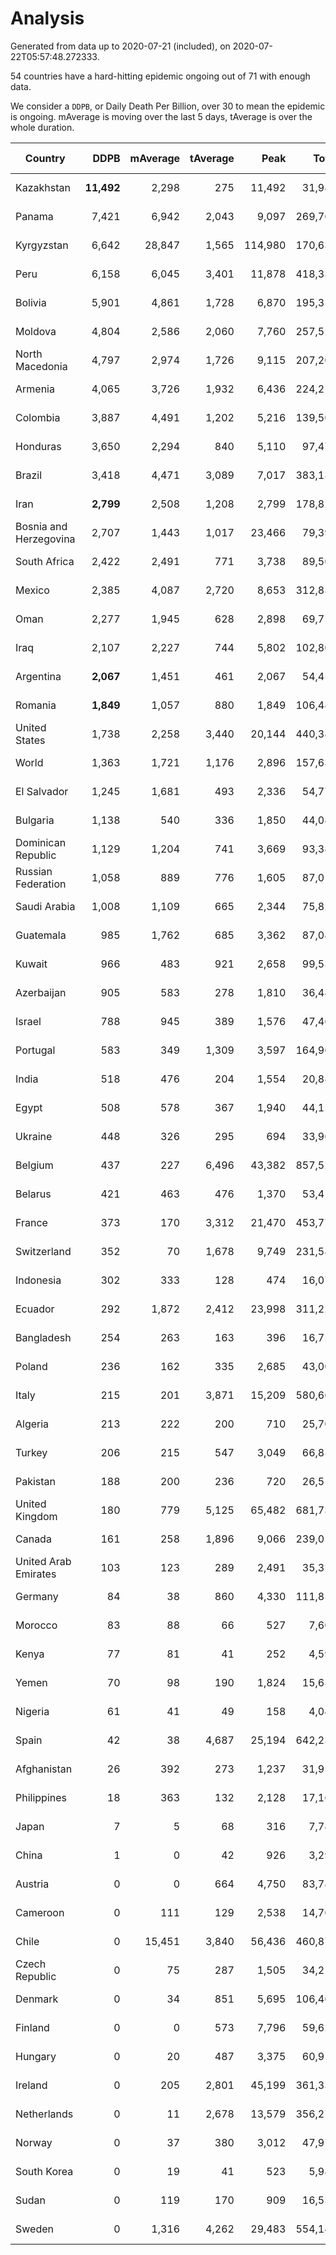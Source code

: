 
# Analysis

Generated from data up to 2020-07-21 (included), on 2020-07-22T05:57:48.272333.

54 countries have a hard-hitting epidemic ongoing out of 71 with enough data.

We consider a `DDPB`, or Daily Death Per Billion, over 30 to mean the epidemic is ongoing.
mAverage is moving over the last 5 days, tAverage is over the whole duration.


| Country | DDPB | mAverage | tAverage | Peak | Total | Start | Peak Date | End | Duration |  Status |
|---------|-----:|---------:|---------:|-----:|------:|-------|-----------|-----|----------|---------|
| Kazakhstan | **11,492** | 2,298 | 275 | 11,492 | 31,987 | 2020-03-27 | 2020-07-21 | None | 116 days | ongoing |
| Panama | 7,421 | 6,942 | 2,043 | 9,097 | 269,767 | 2020-03-11 | 2020-07-18 | None | 132 days | ongoing |
| Kyrgyzstan | 6,642 | 28,847 | 1,565 | 114,980 | 170,634 | 2020-04-03 | 2020-07-19 | None | 109 days | ongoing |
| Peru | 6,158 | 6,045 | 3,401 | 11,878 | 418,336 | 2020-03-20 | 2020-06-15 | None | 123 days | ongoing |
| Bolivia | 5,901 | 4,861 | 1,728 | 6,870 | 195,319 | 2020-03-30 | 2020-07-02 | None | 113 days | ongoing |
| Moldova | 4,804 | 2,586 | 2,060 | 7,760 | 257,526 | 2020-03-18 | 2020-06-14 | None | 125 days | ongoing |
| North Macedonia | 4,797 | 2,974 | 1,726 | 9,115 | 207,205 | 2020-03-23 | 2020-07-02 | None | 120 days | ongoing |
| Armenia | 4,065 | 3,726 | 1,932 | 6,436 | 224,217 | 2020-03-27 | 2020-06-02 | None | 116 days | ongoing |
| Colombia | 3,887 | 4,491 | 1,202 | 5,216 | 139,506 | 2020-03-27 | 2020-07-18 | None | 116 days | ongoing |
| Honduras | 3,650 | 2,294 | 840 | 5,110 | 97,477 | 2020-03-27 | 2020-07-03 | None | 116 days | ongoing |
| Brazil | 3,418 | 4,471 | 3,089 | 7,017 | 383,138 | 2020-03-19 | 2020-06-05 | None | 124 days | ongoing |
| Iran | **2,799** | 2,508 | 1,208 | 2,799 | 178,824 | 2020-02-24 | 2020-07-21 | None | 148 days | ongoing |
| Bosnia and Herzegovina | 2,707 | 1,443 | 1,017 | 23,466 | 79,390 | 2020-05-04 | 2020-05-04 | None | 78 days | ongoing |
| South Africa | 2,422 | 2,491 | 771 | 3,738 | 89,500 | 2020-03-27 | 2020-07-17 | None | 116 days | ongoing |
| Mexico | 2,385 | 4,087 | 2,720 | 8,653 | 312,834 | 2020-03-28 | 2020-06-04 | None | 115 days | ongoing |
| Oman | 2,277 | 1,945 | 628 | 2,898 | 69,759 | 2020-04-01 | 2020-07-14 | None | 111 days | ongoing |
| Iraq | 2,107 | 2,227 | 744 | 5,802 | 102,801 | 2020-03-05 | 2020-06-27 | None | 138 days | ongoing |
| Argentina | **2,067** | 1,451 | 461 | 2,067 | 54,455 | 2020-03-25 | 2020-07-21 | None | 118 days | ongoing |
| Romania | **1,849** | 1,057 | 880 | 1,849 | 106,484 | 2020-03-22 | 2020-04-10 | None | 121 days | ongoing |
| United States | 1,738 | 2,258 | 3,440 | 20,144 | 440,382 | 2020-03-15 | 2020-04-16 | None | 128 days | ongoing |
| World | 1,363 | 1,721 | 1,176 | 2,896 | 157,630 | 2020-03-09 | 2020-04-16 | None | 134 days | ongoing |
| El Salvador | 1,245 | 1,681 | 493 | 2,336 | 54,777 | 2020-04-01 | 2020-07-18 | None | 111 days | ongoing |
| Bulgaria | 1,138 | 540 | 336 | 1,850 | 44,085 | 2020-03-12 | 2020-06-06 | None | 131 days | ongoing |
| Dominican Republic | 1,129 | 1,204 | 741 | 3,669 | 93,381 | 2020-03-17 | 2020-07-19 | None | 126 days | ongoing |
| Russian Federation | 1,058 | 889 | 776 | 1,605 | 87,011 | 2020-03-31 | 2020-05-29 | None | 112 days | ongoing |
| Saudi Arabia | 1,008 | 1,109 | 665 | 2,344 | 75,823 | 2020-03-29 | 2020-06-14 | None | 114 days | ongoing |
| Guatemala | 985 | 1,762 | 685 | 3,362 | 87,081 | 2020-03-16 | 2020-06-06 | None | 127 days | ongoing |
| Kuwait | 966 | 483 | 921 | 2,658 | 99,536 | 2020-04-04 | 2020-05-16 | None | 108 days | ongoing |
| Azerbaijan | 905 | 583 | 278 | 1,810 | 36,484 | 2020-03-12 | 2020-07-10 | None | 131 days | ongoing |
| Israel | 788 | 945 | 389 | 1,576 | 47,463 | 2020-03-21 | 2020-04-10 | None | 122 days | ongoing |
| Portugal | 583 | 349 | 1,309 | 3,597 | 164,961 | 2020-03-17 | 2020-04-03 | None | 126 days | ongoing |
| India | 518 | 476 | 204 | 1,554 | 20,887 | 2020-04-10 | 2020-06-17 | None | 102 days | ongoing |
| Egypt | 508 | 578 | 367 | 1,940 | 44,156 | 2020-03-23 | 2020-06-17 | None | 120 days | ongoing |
| Ukraine | 448 | 326 | 295 | 694 | 33,960 | 2020-03-28 | 2020-06-17 | None | 115 days | ongoing |
| Belgium | 437 | 227 | 6,496 | 43,382 | 857,522 | 2020-03-11 | 2020-04-10 | None | 132 days | ongoing |
| Belarus | 421 | 463 | 476 | 1,370 | 53,412 | 2020-03-31 | 2020-06-19 | None | 112 days | ongoing |
| France | 373 | 170 | 3,312 | 21,470 | 453,776 | 2020-03-06 | 2020-04-16 | None | 137 days | ongoing |
| Switzerland | 352 | 70 | 1,678 | 9,749 | 231,588 | 2020-03-05 | 2020-04-15 | None | 138 days | ongoing |
| Indonesia | 302 | 333 | 128 | 474 | 16,076 | 2020-03-18 | 2020-07-19 | None | 125 days | ongoing |
| Ecuador | 292 | 1,872 | 2,412 | 23,998 | 311,220 | 2020-03-14 | 2020-05-11 | None | 129 days | ongoing |
| Bangladesh | 254 | 263 | 163 | 396 | 16,727 | 2020-04-10 | 2020-06-30 | None | 102 days | ongoing |
| Poland | 236 | 162 | 335 | 2,685 | 43,003 | 2020-03-15 | 2020-06-20 | None | 128 days | ongoing |
| Italy | 215 | 201 | 3,871 | 15,209 | 580,661 | 2020-02-22 | 2020-03-28 | None | 150 days | ongoing |
| Algeria | 213 | 222 | 200 | 710 | 25,708 | 2020-03-15 | 2020-04-10 | None | 128 days | ongoing |
| Turkey | 206 | 215 | 547 | 3,049 | 66,852 | 2020-03-21 | 2020-04-17 | None | 122 days | ongoing |
| Pakistan | 188 | 200 | 236 | 720 | 26,519 | 2020-03-31 | 2020-06-20 | None | 112 days | ongoing |
| United Kingdom | 180 | 779 | 5,125 | 65,482 | 681,733 | 2020-03-10 | 2020-04-30 | None | 133 days | ongoing |
| Canada | 161 | 258 | 1,896 | 9,066 | 239,014 | 2020-03-17 | 2020-05-06 | None | 126 days | ongoing |
| United Arab Emirates | 103 | 123 | 289 | 2,491 | 35,357 | 2020-03-21 | 2020-05-10 | None | 122 days | ongoing |
| Germany | 84 | 38 | 860 | 4,330 | 111,852 | 2020-03-13 | 2020-04-15 | None | 130 days | ongoing |
| Morocco | 83 | 88 | 66 | 527 | 7,608 | 2020-03-28 | 2020-04-05 | None | 115 days | ongoing |
| Kenya | 77 | 81 | 41 | 252 | 4,590 | 2020-04-02 | 2020-07-13 | None | 110 days | ongoing |
| Yemen | 70 | 98 | 190 | 1,824 | 15,659 | 2020-04-30 | 2020-07-13 | None | 82 days | ongoing |
| Nigeria | 61 | 41 | 49 | 158 | 4,044 | 2020-04-30 | 2020-06-17 | None | 82 days | ongoing |
| Spain | 42 | 38 | 4,687 | 25,194 | 642,237 | 2020-03-06 | 2020-06-20 | None | 137 days | ongoing |
| Afghanistan | 26 | 392 | 273 | 1,237 | 31,957 | 2020-03-25 | 2020-07-15 | 2020-07-20 | 117 days | finished |
| Philippines | 18 | 363 | 132 | 2,128 | 17,168 | 2020-03-12 | 2020-07-13 | 2020-07-20 | 130 days | finished |
| Japan | 7 | 5 | 68 | 316 | 7,780 | 2020-03-11 | 2020-05-02 | 2020-07-02 | 113 days | finished |
| China | 1 | 0 | 42 | 926 | 3,295 | 2020-01-30 | 2020-04-16 | 2020-04-16 | 77 days | finished |
| Austria | 0 | 0 | 664 | 4,750 | 83,789 | 2020-03-12 | 2020-04-23 | 2020-07-16 | 126 days | finished |
| Cameroon | 0 | 111 | 129 | 2,538 | 14,766 | 2020-03-25 | 2020-06-15 | 2020-07-17 | 114 days | finished |
| Chile | 0 | 15,451 | 3,840 | 56,436 | 460,879 | 2020-03-22 | 2020-07-18 | 2020-07-20 | 120 days | finished |
| Czech Republic | 0 | 75 | 287 | 1,505 | 34,217 | 2020-03-23 | 2020-04-15 | 2020-07-20 | 119 days | finished |
| Denmark | 0 | 34 | 851 | 5,695 | 106,463 | 2020-03-15 | 2020-04-02 | 2020-07-18 | 125 days | finished |
| Finland | 0 | 0 | 573 | 7,796 | 59,623 | 2020-03-21 | 2020-04-22 | 2020-07-03 | 104 days | finished |
| Hungary | 0 | 20 | 487 | 3,375 | 60,916 | 2020-03-15 | 2020-04-19 | 2020-07-18 | 125 days | finished |
| Ireland | 0 | 205 | 2,801 | 45,199 | 361,332 | 2020-03-12 | 2020-04-25 | 2020-07-19 | 129 days | finished |
| Netherlands | 0 | 11 | 2,678 | 13,579 | 356,276 | 2020-03-06 | 2020-04-07 | 2020-07-17 | 133 days | finished |
| Norway | 0 | 37 | 380 | 3,012 | 47,979 | 2020-03-13 | 2020-04-21 | 2020-07-17 | 126 days | finished |
| South Korea | 0 | 19 | 41 | 523 | 5,980 | 2020-02-23 | 2020-03-10 | 2020-07-17 | 145 days | finished |
| Sudan | 0 | 119 | 170 | 909 | 16,537 | 2020-04-14 | 2020-05-30 | 2020-07-20 | 97 days | finished |
| Sweden | 0 | 1,316 | 4,262 | 29,483 | 554,141 | 2020-03-12 | 2020-04-16 | 2020-07-20 | 130 days | finished |


